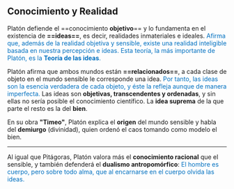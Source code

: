 
## Conocimiento y Realidad

Platón defiende el ==conocimiento **objetivo**== y lo fundamenta en el existencia de **==ideas==**, es decir, realidades inmateriales e ideales. <font color="#0070c0">Afirma que, además de la realidad objetiva y sensible, existe una realidad inteligible basada en nuestra percepción e ideas. Esta teoría, la más importante de Platón, es la <b>Teoría de las ideas</b>.</font> 

Platón afirma que ambos mundos están **==relacionados==**, a cada clase de objeto en el mundo sensible le corresponde una idea. <span style="color: #0070c0;">Por tanto, las ideas son la esencia verdadera de cada objeto, y éste la refleja aunque de manera imperfecta.</span> Las ideas son **objetivas, transcendentes y ordenadas**,  y sin ellas no sería posible el conocimiento científico. La **idea suprema** de la que parte el resto es la del **bien**.

En su obra **"Timeo"**, Platón explica el **origen** del mundo sensible y habla del **demiurgo** (divinidad), quien ordenó el caos tomando como modelo el bien.

___
Al igual que Pitágoras, Platón valora más el **conocimiento racional** que el sensible, y también defenderá el **dualismo antropomórfico**: <span style="color: #0070c0;">El hombre es cuerpo, pero sobre todo alma, que al encarnarse en el cuerpo olvida las ideas.</span>
